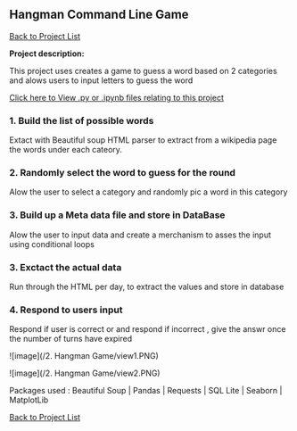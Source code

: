 ## Hangman Command Line Game

[Back to Project List](http://emilevdheyde.github.io/)

**Project description:** 

This project uses creates a game to guess a word based on 2 categories and alows users to input letters to guess the word 

[Click here to View .py or .ipynb files relating to this project](https://github.com/EmileVdHeyde/My-Python-Projects/tree/master/2.%20Hangman%20Game)

### 1. Build the list of possible words

Extact with Beautiful soup HTML parser to extract from a wikipedia page the words under each cateory.

### 2. Randomly select the word to guess for the round

Alow the user to select a category and randomly pic a word in this category 

### 3. Build up a Meta data file and store in DataBase

Alow the user to input data and create a merchanism to asses the input using conditional loops

### 3. Exctact the actual data 

Run through the HTML per day, to extract the values and store in database 

### 4. Respond to users input 

Respond if user is correct or and respond if incorrect , give the answr once the number of turns have expired

![image](/2. Hangman Game/view1.PNG)

![image](/2. Hangman Game/view2.PNG)

Packages used :
Beautiful Soup | Pandas | Requests | SQL Lite | Seaborn | MatplotLib

[Back to Project List](http://emilevdheyde.github.io/)

